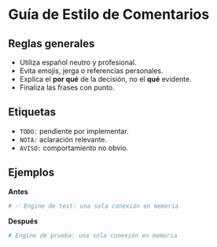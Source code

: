 # Guía de Estilo de Comentarios

## Reglas generales
- Utiliza español neutro y profesional.
- Evita emojis, jerga o referencias personales.
- Explica el **por qué** de la decisión, no el **qué** evidente.
- Finaliza las frases con punto.

## Etiquetas
- `TODO:` pendiente por implementar.
- `NOTA:` aclaración relevante.
- `AVISO:` comportamiento no obvio.

## Ejemplos
**Antes**
```python
# ✅ Engine de test: una sola conexión en memoria
```

**Después**
```python
# Engine de prueba: una sola conexión en memoria
```
